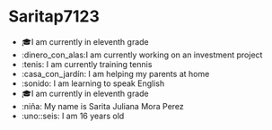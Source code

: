 # Saritap7123
- :mortar_board:I am currently in eleventh grade
- :dinero_con_alas:I am currently working on an investment project
- :tenis: I am currently training tennis 
- :casa_con_jardín: I am helping my parents at home
- :sonido: I am learning to speak English
- :mortar_board:I am currently in eleventh grade
- :niña: My name is Sarita Juliana Mora Perez
- :uno::seis: I am 16 years old
